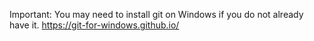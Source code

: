 Important: You may need to install git on Windows if you do not already have it. https://git-for-windows.github.io/
